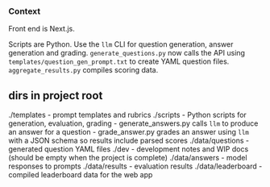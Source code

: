 ### Context

Front end is Next.js.

Scripts are Python. Use the `llm` CLI for question generation, answer generation and grading.
`generate_questions.py` now calls the API using `templates/question_gen_prompt.txt`
to create YAML question files. `aggregate_results.py` compiles scoring data.

## dirs in project root

./templates - prompt templates and rubrics
./scripts - Python scripts for generation, evaluation, grading
    - generate_answers.py calls `llm` to produce an answer for a question
    - grade_answer.py grades an answer using `llm` with a JSON schema so results include parsed scores
./data/questions - generated question YAML files
./dev - development notes and WIP docs (should be empty when the project is complete)
./data/answers - model responses to prompts
./data/results - evaluation results
./data/leaderboard - compiled leaderboard data for the web app
